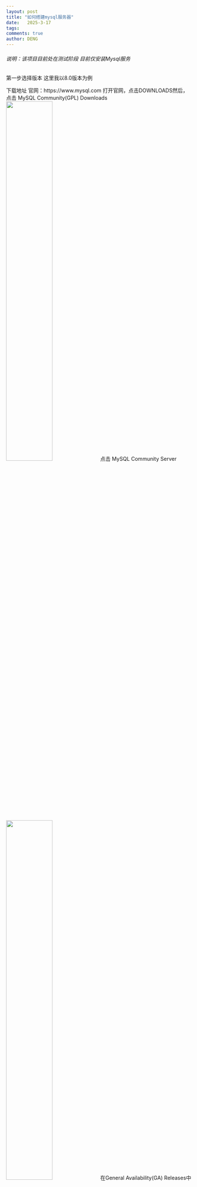 ```yaml
---
layout: post
title: "如何搭建mysql服务器"
date:   2025-3-17
tags: 
comments: true
author: DENG
---
```

<h6>说明：该项目目前处在测试阶段 目前仅安装Mysql服务</h6>
<p>第一步选择版本 这里我以8.0版本为例</p>
<h7>下载地址 官网：https://www.mysql.com</h7>
<h7>打开官网，点击DOWNLOADS然后，点击 MySQL Community(GPL) Downloads</h7>
<img src="https://deng-0706.github.io/images/mysql8.0.1.png" width="50%">
<h7>点击 MySQL Community Server</h7>
<img src="https://deng-0706.github.io/images/mysql8.0.2.png" width="50%">
<h7>在General Availability(GA) Releases中选择适合的版本,Windows平台下提供两种安装文件：MySQL二进制分发版（.msi安装文件）和免安装版（.zip压缩文
件）。一般来讲，应当使用二进制分发版，因为该版本提供了图形化的安装向导过程，比其他的分发版
使用起来要简单，不再需要其他工具启动就可以运行MySQL,这里在Windows 系统下推荐下载 MSI安装程序 ；点击 Go to Download Page 进行下载即可</h7>
<img src="https://deng-0706.github.io/images/mysql8.0.3.png" width="50%">
<h7>Windows下的MySQL8.0安装有两种安装程序
mysql-installer-web-community-8.0.26.0.msi 下载程序大小：2.4M；安装时需要联网安
装组件
  
mysql-installer-community-8.0.26.0.msi 下载程序大小：450.7M；安装时离线安装即
可,按需求选择好按DOWNLOADS</h7>
<img src="https://deng-0706.github.io/images/mysql8.0.4.png" width="50%">
<h7>按下后到这个页面 根据图片指示下载即可</h7>
<img src="https://deng-0706.github.io/images/mysql8.0.5.png" width="50%">
<h7>下载好之后双击下载的mysql-installer-community-8.0.26.0.msi文件，打开安装向导后选择第二项“仅作为服务器”</h7>
<img src="https://deng-0706.github.io/images/mysql8.0.6.png" width="50%">
<h7>在上一步选择好要安装的产品之后，单击“Next”（下一步）进入确认窗口，如图所示。单击
“Execute”（执行）按钮开始安装</h7>
<img src="https://deng-0706.github.io/images/mysql8.0.7.png" width="50%">
<h7>安装完成后在“Status”（状态）列表下将显示“Complete”（安装完成），如图所示</h7>
<img src="https://deng-0706.github.io/images/mysql8.0.8.png" width="50%">
<h7>MySQL安装之后，需要对服务器进行配置。具体的配置步骤如下</h7>
<h7>步骤1：在上一个小节的最后一步，单击“Next”（下一步）按钮，就可以进入产品配置窗口</h7>
<img src="https://deng-0706.github.io/images/mysql8.0.9.png" width="50%">
<h7>步骤2：单击“Next”（下一步）按钮，进入MySQL服务器类型配置窗口，如图所示。端口号一般选择默认
端口号3306。</h7>
<img src="https://deng-0706.github.io/images/mysql8.0.10.png" width="50%">
<h7>其中，“Config Type”选项用于设置服务器的类型。单击该选项右侧的下三角按钮，即可查看3个选项，如
图所示。</h7>
<img src="https://deng-0706.github.io/images/mysql8.0.11.png" width="50%">
<h7>Development Machine（开发机器） ：该选项代表典型个人用桌面工作站。此时机器上需要运行
多个应用程序，那么MySQL服务器将占用最少的系统资源。
Server Machine（服务器） ：该选项代表服务器，MySQL服务器可以同其他服务器应用程序一起
运行，例如Web服务器等。MySQL服务器配置成适当比例的系统资源。
Dedicated Machine（专用服务器） ：该选项代表只运行MySQL服务的服务器。MySQL服务器配置
成使用所有可用系统资源。</h7>
<h7>步骤3：单击“Next”（下一步）按钮，打开设置授权方式窗口。其中，上面的选项是MySQL8.0提供的新的
授权方式，采用SHA256基础的密码加密方法；下面的选项是传统授权方法（保留5.x版本兼容性）。</h7>
<img src="https://deng-0706.github.io/images/mysql8.0.12.png" width="50%">
<h7>步骤4：单击“Next”（下一步）按钮，打开设置服务器root超级管理员的密码窗口，如图所示，需要输入
两次同样的登录密码。也可以通过“Add User”添加其他用户，添加其他用户时，需要指定用户名、允许
该用户名在哪台/哪些主机上登录，还可以指定用户角色等。此处暂不添加用户，用户管理在MySQL高级
特性篇中讲解。</h7>
<img src="https://deng-0706.github.io/images/mysql8.0.13.png" width="50%">
<h7>步骤5：单击“Next”（下一步）按钮，打开设置服务器名称窗口，如图所示。该服务名会出现在Windows
服务列表中，也可以在命令行窗口中使用该服务名进行启动和停止服务。本书将服务名设置为
“MySQL80”。如果希望开机自启动服务，也可以勾选“Start the MySQL Server at System Startup”选项（推
荐）下面是选择以什么方式运行服务？可以选择“Standard System Account”(标准系统用户)或者“Custom User”
(自定义用户)中的一个。这里推荐前者。</h7>
<img src="https://deng-0706.github.io/images/mysql8.0.14.png" width="50%">
<h7>步骤6：单击“Next”（下一步）按钮，打开确认设置服务器窗口，单击“Execute”（执行）按钮</h7>
<img src="https://deng-0706.github.io/images/mysql8.0.15.png" width="50%">
<h7>步骤7：完成配置，如图所示。单击“Finish”（完成）按钮，即可完成服务器的配置</h7>
<img src="https://deng-0706.github.io/images/mysql8.0.16.png" width="50%">
<h7>步骤8：如果还有其他产品需要配置，可以选择其他产品，然后继续配置。如果没有，直接选择“Next”
（下一步），直接完成整个安装和配置过程</h7>
<img src="https://deng-0706.github.io/images/mysql8.0.17.png" width="50%">
<h7>步骤9：结束安装和配置</h7>
<img src="https://deng-0706.github.io/images/mysql8.0.18.png" width="50%">
